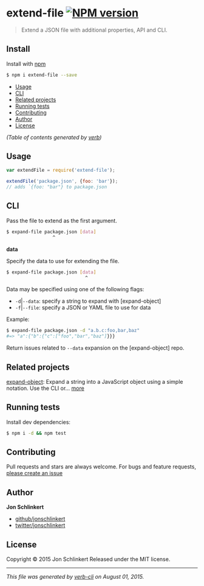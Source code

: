 # extend-file [![NPM version](https://badge.fury.io/js/extend-file.svg)](http://badge.fury.io/js/extend-file)

> Extend a JSON file with additional properties, API and CLI.

## Install

Install with [npm](https://www.npmjs.com/)

```sh
$ npm i extend-file --save
```

<!-- toc -->

* [Usage](#usage)
* [CLI](#cli)
* [Related projects](#related-projects)
* [Running tests](#running-tests)
* [Contributing](#contributing)
* [Author](#author)
* [License](#license)

_(Table of contents generated by [verb](https://github.com/assemble/verb))_

<!-- tocstop -->

## Usage

```js
var extendFile = require('extend-file');

extendFile('package.json', {foo: 'bar'});
// adds `{foo: "bar"} to package.json
```

## CLI

Pass the file to extend as the first argument.

```sh
$ expand-file package.json [data]
                 ^
```

**data**

Specify the data to use for extending the file.

```sh
$ expand-file package.json [data]
                             ^
```

Data may be specified using one of the following flags:

* `-d`|`--data`: specify a string to expand with [expand-object]
* `-f`|`--file`: specify a JSON or YAML file to use for data

Example:

```sh
$ expand-file package.json -d "a.b.c:foo,bar,baz"
#=> "a":{"b":{"c":["foo","bar","baz"]}}}
```

Return issues related to `--data` expansion on the [expand-object] repo.

## Related projects

[expand-object](https://github.com/jonschlinkert/expand-object): Expand a string into a JavaScript object using a simple notation. Use the CLI or… [more](https://github.com/jonschlinkert/expand-object)

## Running tests

Install dev dependencies:

```sh
$ npm i -d && npm test
```

## Contributing

Pull requests and stars are always welcome. For bugs and feature requests, [please create an issue](https://github.com/jonschlinkert/extend-file/issues/new)

## Author

**Jon Schlinkert**

+ [github/jonschlinkert](https://github.com/jonschlinkert)
+ [twitter/jonschlinkert](http://twitter.com/jonschlinkert)

## License

Copyright © 2015 Jon Schlinkert
Released under the MIT license.

***

_This file was generated by [verb-cli](https://github.com/assemble/verb-cli) on August 01, 2015._